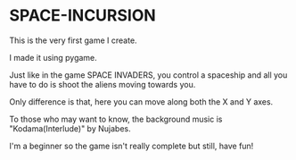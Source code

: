 # SPACE-INCURSION

This is the very first game I create.

I made it using pygame.

Just like in the game SPACE INVADERS, you control a spaceship and all you have to do is shoot the aliens moving towards you.

Only difference is that, here you can move along both the X and Y axes.

To those who may want to know, the background music is "Kodama(Interlude)" by Nujabes.

I'm a beginner so the game isn't really complete but still, have fun!
